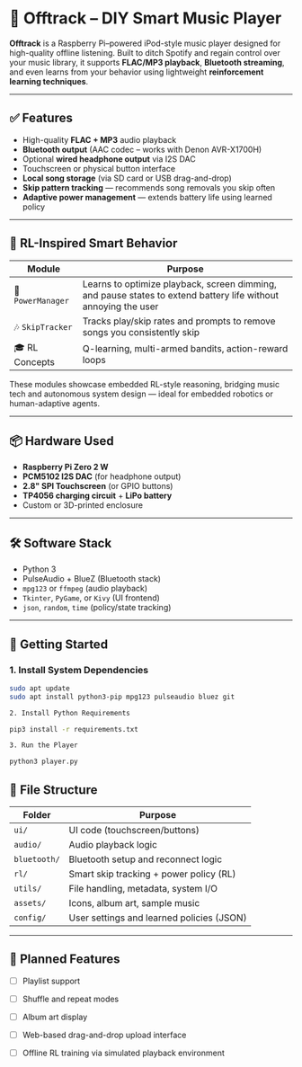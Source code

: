 # 🎵 Offtrack – DIY Smart Music Player

**Offtrack** is a Raspberry Pi–powered iPod-style music player designed for high-quality offline listening. Built to ditch Spotify and regain control over your music library, it supports **FLAC/MP3 playback**, **Bluetooth streaming**, and even learns from your behavior using lightweight **reinforcement learning techniques**.

---

## ✅ Features
- High-quality **FLAC + MP3** audio playback
- **Bluetooth output** (AAC codec – works with Denon AVR-X1700H)
- Optional **wired headphone output** via I2S DAC
- Touchscreen or physical button interface
- **Local song storage** (via SD card or USB drag-and-drop)
- **Skip pattern tracking** — recommends song removals you skip often
- **Adaptive power management** — extends battery life using learned policy

---

## 🎯 RL-Inspired Smart Behavior

| Module                     | Purpose                                                        |
|----------------------------|----------------------------------------------------------------|
| 🧠 `PowerManager`          | Learns to optimize playback, screen dimming, and pause states to extend battery life without annoying the user |
| 🎶 `SkipTracker`           | Tracks play/skip rates and prompts to remove songs you consistently skip |
| 🎓 RL Concepts             | Q-learning, multi-armed bandits, action-reward loops           |

These modules showcase embedded RL-style reasoning, bridging music tech and autonomous system design — ideal for embedded robotics or human-adaptive agents.

---

## 📦 Hardware Used
- **Raspberry Pi Zero 2 W**
- **PCM5102 I2S DAC** (for headphone output)
- **2.8" SPI Touchscreen** (or GPIO buttons)
- **TP4056 charging circuit** + **LiPo battery**
- Custom or 3D-printed enclosure

---

## 🛠 Software Stack
- Python 3
- PulseAudio + BlueZ (Bluetooth stack)
- `mpg123` or `ffmpeg` (audio playback)
- `Tkinter`, `PyGame`, or `Kivy` (UI frontend)
- `json`, `random`, `time` (policy/state tracking)

---

## 🏁 Getting Started

### 1. Install System Dependencies
```bash
sudo apt update
sudo apt install python3-pip mpg123 pulseaudio bluez git

2. Install Python Requirements

pip3 install -r requirements.txt

3. Run the Player

python3 player.py

```
## 📂 File Structure

| Folder       | Purpose                                      |
|--------------|----------------------------------------------|
| `ui/`        | UI code (touchscreen/buttons)                |
| `audio/`     | Audio playback logic                         |
| `bluetooth/` | Bluetooth setup and reconnect logic          |
| `rl/`        | Smart skip tracking + power policy (RL)      |
| `utils/`     | File handling, metadata, system I/O          |
| `assets/`    | Icons, album art, sample music               |
| `config/`    | User settings and learned policies (JSON)    |

---

## 🚧 Planned Features

- [ ] Playlist support  
- [ ] Shuffle and repeat modes  
- [ ] Album art display  
- [ ] Web-based drag-and-drop upload interface  
- [ ] Offline RL training via simulated playback environment

